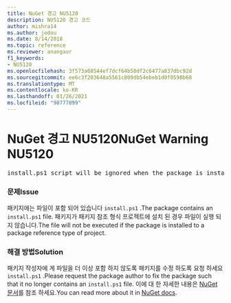```yaml
---
title: NuGet 경고 NU5120
description: NU5120 경고 코드
author: mishra14
ms.author: jodou
ms.date: 8/14/2018
ms.topic: reference
ms.reviewer: anangaur
f1_keywords:
- NU5120
ms.openlocfilehash: 3f573a68544ef7dcf64b50df2c6477a837dbc92d
ms.sourcegitcommit: ee6c3f203648a5561c809db54ebeb1d0f0598b68
ms.translationtype: MT
ms.contentlocale: ko-KR
ms.lasthandoff: 01/26/2021
ms.locfileid: "98777899"
---
```

# <a name="nuget-warning-nu5120"></a><span data-ttu-id="631ab-103">NuGet 경고 NU5120</span><span class="sxs-lookup"><span data-stu-id="631ab-103">NuGet Warning NU5120</span></span>
<pre>install.ps1 script will be ignored when the package is installed after the migration.</pre>

### <a name="issue"></a><span data-ttu-id="631ab-104">문제</span><span class="sxs-lookup"><span data-stu-id="631ab-104">Issue</span></span>

<span data-ttu-id="631ab-105">패키지에는 파일이 포함 되어 있습니다 `install.ps1` .</span><span class="sxs-lookup"><span data-stu-id="631ab-105">The package contains an `install.ps1` file.</span></span> <span data-ttu-id="631ab-106">패키지가 패키지 참조 형식 프로젝트에 설치 된 경우 파일이 실행 되지 않습니다.</span><span class="sxs-lookup"><span data-stu-id="631ab-106">The file will not be executed if the package is installed to a package reference type of project.</span></span>


### <a name="solution"></a><span data-ttu-id="631ab-107">해결 방법</span><span class="sxs-lookup"><span data-stu-id="631ab-107">Solution</span></span>

<span data-ttu-id="631ab-108">패키지 작성자에 게 파일을 더 이상 포함 하지 않도록 패키지를 수정 하도록 요청 하세요 `install.ps1` .</span><span class="sxs-lookup"><span data-stu-id="631ab-108">Please request the package author to fix the package such that it no longer contains an `install.ps1` file.</span></span> <span data-ttu-id="631ab-109">이에 대 한 자세한 내용은 [NuGet 문서](../../consume-packages/migrate-packages-config-to-package-reference.md)를 참조 하세요.</span><span class="sxs-lookup"><span data-stu-id="631ab-109">You can read more about it in [NuGet docs](../../consume-packages/migrate-packages-config-to-package-reference.md).</span></span>

